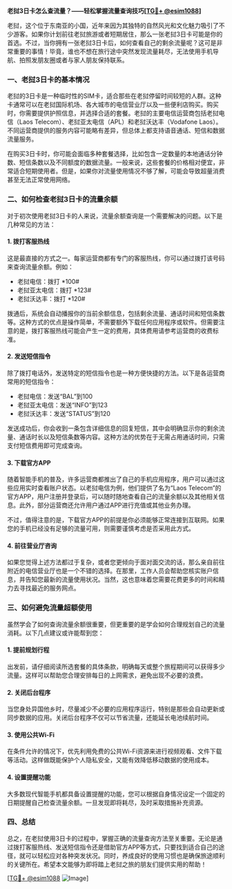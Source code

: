 **老挝3日卡怎么查流量？——轻松掌握流量查询技巧[[TG💪+ @esim1088](https://t.me/s/esim1088)]**

老挝，这个位于东南亚的小国，近年来因为其独特的自然风光和文化魅力吸引了不少游客。如果你计划前往老挝旅游或者短期居住，那么一张老挝3日卡可能是你的首选。不过，当你拥有一张老挝3日卡后，如何查看自己的剩余流量呢？这可是非常重要的事情！毕竟，谁也不想在旅行途中突然发现流量耗尽，无法使用手机导航、拍照发朋友圈或者与家人朋友保持联系。

### **一、老挝3日卡的基本情况**

老挝的3日卡是一种临时性的SIM卡，适合那些在老挝停留时间较短的人群。这种卡通常可以在老挝国际机场、各大城市的电信营业厅以及一些便利店购买。购买时，你需要提供护照信息，并选择合适的套餐。老挝的主要电信运营商包括老挝电信（Laos Telecom）、老挝亚太电信（APL）和老挝沃达丰（Vodafone Laos）。不同运营商提供的服务内容可能略有差异，但总体上都支持语音通话、短信和数据流量服务。

在购买3日卡时，你可能会面临多种套餐选择，比如包含一定数量的本地通话分钟数、短信条数以及不同额度的数据流量。一般来说，这些套餐的价格相对便宜，非常适合短期使用者。但是，如果你对流量使用情况不够了解，可能会导致超量消费甚至无法正常使用网络。

### **二、如何检查老挝3日卡的流量余额**

对于初次使用老挝3日卡的人来说，流量余额查询是一个需要解决的问题。以下是几种常见的方法：

#### **1. 拨打客服热线**
这是最直接的方式之一。每家运营商都有专门的客服热线，你可以通过拨打该号码来查询流量余额。例如：
- 老挝电信：拨打 *100#
- 老挝亚太电信：拨打 *123#
- 老挝沃达丰：拨打 *120#

拨通后，系统会自动播报你的当前余额信息，包括剩余流量、通话时间和短信条数等。这种方式的优点是操作简单，不需要额外下载任何应用程序或软件。但需要注意的是，拨打客服热线可能会产生一定的费用，具体费用请参考运营商的收费标准。

#### **2. 发送短信指令**
除了拨打电话外，发送特定的短信指令也是一种方便快捷的方法。以下是各运营商常用的短信指令：
- 老挝电信：发送“BAL”到100
- 老挝亚太电信：发送“INFO”到123
- 老挝沃达丰：发送“STATUS”到120

发送成功后，你会收到一条包含详细信息的回复短信，其中会明确显示你的剩余流量、通话时长以及短信条数等内容。这种方法的优势在于无需占用通话时间，只需支付短信费用即可完成查询。

#### **3. 下载官方APP**
随着智能手机的普及，许多运营商都推出了自己的手机应用程序，用户可以通过这些应用实时查看账户状态。以老挝电信为例，他们提供了名为“Laos Telecom”的官方APP，用户注册并登录后，可以随时随地查看自己的流量余额以及其他相关信息。此外，部分运营商还允许用户通过APP进行充值或其他业务办理。

不过，值得注意的是，下载官方APP的前提是你必须能够正常连接到互联网。如果您的手机已经没有足够的流量可用，则需要谨慎考虑是否采用此方式。

#### **4. 前往营业厅咨询**
如果您觉得上述方法都过于复杂，或者您更倾向于面对面交流的话，那么亲自前往附近的电信营业厅也是一个不错的选择。在那里，工作人员会帮助您核实账户信息，并告知您最新的流量使用状况。当然，这也意味着您需要花费更多的时间和精力去寻找最近的服务网点。

### **三、如何避免流量超额使用**

虽然学会了如何查询流量余额很重要，但更重要的是学会如何合理规划自己的流量消耗。以下几点建议或许能帮到您：

#### **1. 提前规划行程**
出发前，请仔细阅读所选套餐的具体条款，明确每天或整个旅程期间可以获得多少流量。这样可以帮助您合理安排每日的上网需求，避免出现不必要的浪费。

#### **2. 关闭后台程序**
当您身处异国他乡时，尽量减少不必要的应用程序运行，特别是那些会自动更新或同步数据的应用。关闭后台程序不仅可以节省流量，还能延长电池续航时间。

#### **3. 使用公共Wi-Fi**
在条件允许的情况下，优先利用免费的公共Wi-Fi资源来进行视频观看、文件下载等活动。这样做既能保护个人隐私安全，又能有效降低移动数据的使用成本。

#### **4. 设置提醒功能**
大多数现代智能手机都具备设置提醒的功能，您可以根据自身情况设定一个固定的日期提醒自己检查流量余额。一旦发现即将耗尽，及时采取措施补充资源。

### **四、总结**

总之，在老挝使用3日卡的过程中，掌握正确的流量查询方法至关重要。无论是通过拨打客服热线、发送短信指令还是借助官方APP等方式，只要找到适合自己的途径，就可以轻松应对各种突发状况。同时，养成良好的使用习惯也是确保旅途顺利的关键所在。希望本文能够为即将踏上老挝之旅的朋友们提供实用的帮助！

[[TG💪+ @esim1088](https://t.me/s/esim1088) ![Image](https://i.postimg.cc/4NQfJmqS/Snipaste-2025-05-13-00-14-12.png)]